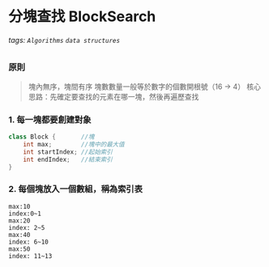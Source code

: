 # 分塊查找 BlockSearch

###### tags: `Algorithms` `data structures`

### 原則

> 塊內無序，塊間有序
> 塊數數量一般等於數字的個數開根號（16 -> 4）
> 核心思路：先確定要查找的元素在哪一塊，然後再遍歷查找

### 1. 每一塊都要創建對象

```Java
class Block {       //塊
    int max;        //塊中的最大值
    int startIndex; //起始索引
    int endIndex;   //結束索引
}
```

### 2. 每個塊放入一個數組，稱為索引表

```
max:10
index:0~1
max:20
index: 2~5
max:40
index: 6~10
max:50
index: 11~13
```
